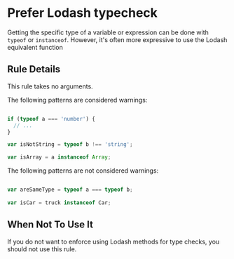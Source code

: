 # Prefer Lodash typecheck

Getting the specific type of a variable or expression can be done with `typeof` or `instanceof`. However, it's often more expressive to use the Lodash equivalent function

## Rule Details

This rule takes no arguments.

The following patterns are considered warnings:

```js

if (typeof a === 'number') {
  // ...
}

var isNotString = typeof b !== 'string';

var isArray = a instanceof Array;

```

The following patterns are not considered warnings:

```js

var areSameType = typeof a === typeof b;
 
var isCar = truck instanceof Car; 

```


## When Not To Use It

If you do not want to enforce using Lodash methods for type checks, you should not use this rule.
